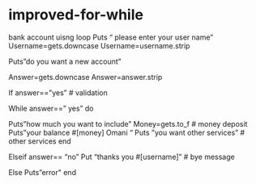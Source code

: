 # improved-for-while
bank account uisng loop
Puts “ please enter your user name”
Username=gets.downcase
Username=username.strip

Puts”do you want a new account”

Answer=gets.downcase
Answer=answer.strip

If answer==”yes”     # validation

 While answer==” yes” do

  Puts”how much you want to include”
  Money=gets.to_f   # money deposit
  Puts”your balance #[money] Omani “
  Puts ”you want other services” # other services
 end

Elseif answer== “no”
  Put “thanks you #[username]”  # bye message

Else
  Puts”error"
end



